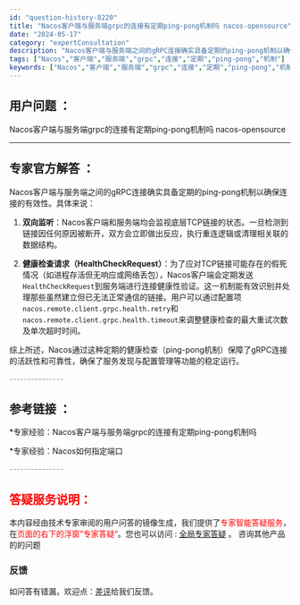 ```yaml
---
id: "question-history-8220"
title: "Nacos客户端与服务端grpc的连接有定期ping-pong机制吗 nacos-opensource"
date: "2024-05-17"
category: "expertConsultation"
description: "Nacos客户端与服务端之间的gRPC连接确实具备定期的ping-pong机制以确保连接的有效性。具体来说：1. **双向监听**：Nacos客户端和服务端均会监视底层TCP链接的状态。一旦检测到链接因任何原因被断开，双方会立即做出反应，执行重连逻辑或清理相关联的数据结构。2. **健康检查请求（H"
tags: ["Nacos","客户端","服务端","grpc","连接","定期","ping-pong","机制"]
keywords: ["Nacos","客户端","服务端","grpc","连接","定期","ping-pong","机制"]
---
```


## 用户问题 ： 
 Nacos客户端与服务端grpc的连接有定期ping-pong机制吗 nacos-opensource 

---------------
## 专家官方解答 ：

Nacos客户端与服务端之间的gRPC连接确实具备定期的ping-pong机制以确保连接的有效性。具体来说：

1. **双向监听**：Nacos客户端和服务端均会监视底层TCP链接的状态。一旦检测到链接因任何原因被断开，双方会立即做出反应，执行重连逻辑或清理相关联的数据结构。

2. **健康检查请求（HealthCheckRequest）**：为了应对TCP链接可能存在的假死情况（如进程存活但无响应或网络丢包），Nacos客户端会定期发送`HealthCheckRequest`到服务端进行连接健康性验证。这一机制能有效识别并处理那些虽然建立但已无法正常通信的链接。用户可以通过配置项`nacos.remote.client.grpc.health.retry`和`nacos.remote.client.grpc.health.timeout`来调整健康检查的最大重试次数及单次超时时间。

综上所述，Nacos通过这种定期的健康检查（ping-pong机制）保障了gRPC连接的活跃性和可靠性，确保了服务发现与配置管理等功能的稳定运行。


<font color="#949494">---------------</font> 


## 参考链接 ：

*专家经验：Nacos客户端与服务端grpc的连接有定期ping-pong机制吗 
 
 *专家经验：Nacos如何指定端口 


 <font color="#949494">---------------</font> 
 


## <font color="#FF0000">答疑服务说明：</font> 

本内容经由技术专家审阅的用户问答的镜像生成，我们提供了<font color="#FF0000">专家智能答疑服务</font>，在<font color="#FF0000">页面的右下的浮窗”专家答疑“</font>。您也可以访问 : [全局专家答疑](https://answer.opensource.alibaba.com/docs/intro) 。 咨询其他产品的的问题

### 反馈
如问答有错漏，欢迎点：[差评](https://ai.nacos.io/user/feedbackByEnhancerGradePOJOID?enhancerGradePOJOId=13576)给我们反馈。
